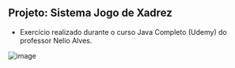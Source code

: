 ## Projeto: Sistema Jogo de Xadrez

- Exercício realizado durante o curso Java Completo (Udemy) do professor Nelio Alves.


![image](https://github.com/gracieleo/chess-system-java/assets/53338148/53e5a2cf-1432-42cf-bb16-a8f71132313d)
